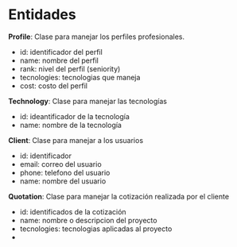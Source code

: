 # Entidades

**Profile**: Clase para manejar los perfiles profesionales.
- id: identificador del perfil
- name: nombre del perfil
- rank: nivel del perfil (seniority)
- tecnologies: tecnologias que maneja
- cost: costo del perfil

**Technology**: Clase para manejar las tecnologías
- id: ideantificador de la tecnología
- name: nombre de la tecnología

**Client**: Clase para manejar a los usuarios
- id: identificador
- email: correo del usuario
- phone: telefono del usuario
- name: nombre del usuario

**Quotation**: Clase para manejar la cotización realizada por el cliente
- id: identificados de la cotización
- name: nombre o descripcion del proyecto
- tecnologies: tecnologias aplicadas al proyecto
- 